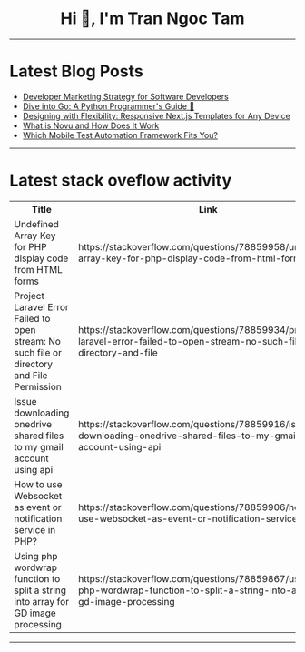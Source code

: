 <h1 align="center">Hi 👋, I'm Tran Ngoc Tam</h1>

---

# Latest Blog Posts 
<!-- BLOG-POST-LIST:START -->
- [Developer Marketing Strategy for Software Developers](https://dev.to/swati1267/developer-marketing-strategy-for-software-developers-3c2o)
- [Dive into Go: A Python Programmer&#39;s Guide 🚀](https://dev.to/getvm/dive-into-go-a-python-programmers-guide-46d5)
- [Designing with Flexibility: Responsive Next.js Templates for Any Device](https://dev.to/hitesh_chauhan_42485a44af/designing-with-flexibility-responsive-nextjs-templates-for-any-device-3183)
- [What is Novu and How Does It Work](https://dev.to/thekarlesi/what-is-novu-and-how-does-it-work-55km)
- [Which Mobile Test Automation Framework Fits You?](https://dev.to/grgprarup/which-mobile-test-automation-framework-fits-you-57mc)
<!-- BLOG-POST-LIST:END -->

---

# Latest stack oveflow activity
<table>
  <tr><th>Title</th><th>Link</th></tr>
  <!-- STACKOVERFLOW:START --><tr><td>Undefined Array Key for PHP display code from HTML forms</td><td>https://stackoverflow.com/questions/78859958/undefined-array-key-for-php-display-code-from-html-forms</td></tr><tr><td>Project Laravel Error Failed to open stream: No such file or directory and File Permission</td><td>https://stackoverflow.com/questions/78859934/project-laravel-error-failed-to-open-stream-no-such-file-or-directory-and-file</td></tr><tr><td>Issue downloading onedrive shared files to my gmail account using api</td><td>https://stackoverflow.com/questions/78859916/issue-downloading-onedrive-shared-files-to-my-gmail-account-using-api</td></tr><tr><td>How to use Websocket as event or notification service in PHP?</td><td>https://stackoverflow.com/questions/78859906/how-to-use-websocket-as-event-or-notification-service-in-php</td></tr><tr><td>Using php wordwrap function to split a string into array for GD image processing</td><td>https://stackoverflow.com/questions/78859867/using-php-wordwrap-function-to-split-a-string-into-array-for-gd-image-processing</td></tr><!-- STACKOVERFLOW:END -->
</table>

---


